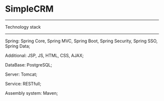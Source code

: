 # SimpleCRM
***
Technology stack
***
Spring: Spring Core, Spring MVC, Spring Boot, Spring Security, Spring SSO, Spring Data;

Additional: JSP, JS, HTML, CSS, AJAX;

DataBase: PostgreSQL;

Server: Tomcat;

Service: RESTfull;

Assembly system: Maven;




